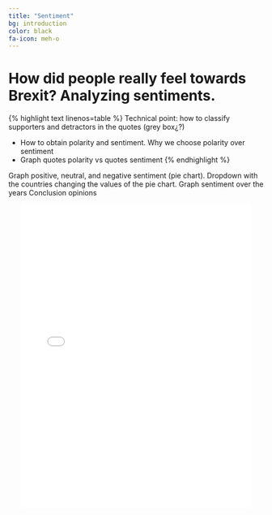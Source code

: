```yaml
---
title: "Sentiment"
bg: introduction
color: black
fa-icon: meh-o
---
```


# How did people really feel towards Brexit? Analyzing sentiments. 

{% highlight text linenos=table %}
Technical point: how to classify supporters and detractors in the quotes (grey box¿?)
- How to obtain polarity and sentiment. Why we choose polarity over sentiment
- Graph quotes polarity vs quotes sentiment
{% endhighlight %}

Graph positive, neutral, and negative sentiment (pie chart). Dropdown with the countries changing the values of the pie chart.
Graph sentiment over the years 
Conclusion opinions

<div>
<p align="center">
  <iframe style="margin:auto;display:block;" src="assets/fig_speaker_countries.html" width="90%" height="600" frameborder="0" style="border:0" allowfullscreen</iframe>
</p>

<p align="center">
  <iframe style="margin:auto;display:block;" src="assets/fig_sentiment_years.html" width="90%" height="600" frameborder="0" style="border:0" allowfullscreen</iframe>
</p>
  
 </div>
